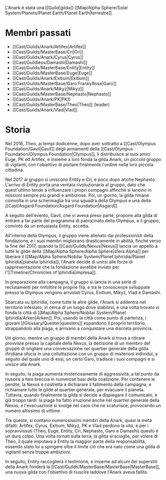 L'Anark è stata una [[Guild|gilda]] [[Map/Alpha Sphere/Solar System/Planets/Planet Earth/Planet Earth|terrestre]].

# Membri passati

- [[Cast/Guilds/Anark/Artifex|Artifex]]
- [[Cast/Guilds/MasterBase/Cri|Cri]]
- [[Cast/Guilds/Anark/Cyrus|Cyrus]]
- [[Cast/Guildless/Damashi|Damashi]]
- [[Cast/Guilds/MasterBase/Entity|Entity]]
- [[Cast/Guilds/MasterBase/Euge|Euge]]
- [[Cast/Guilds/Anark/Exitium|Exitium]]
- [[Cast/Guilds/MasterBase/Garo FrankyRose|Garo]]
- [[Cast/Guilds/Anark/Mikyz|Mikyz]]
- [[Cast/Guilds/MasterBase/Nephasto|Nephasto]]
- [[Cast/Guilds/Anark/PK|PK]]
- [[Cast/Guilds/MasterBase/Theo|Theo]] (leader)
- [[Cast/Guilds/Anark/Vlad|Vlad]]

# Storia

Nel 2016, Theo, ai tempi dodicenne, dopo aver sottratto a [[Cast/Olympus Foundation/Gavil|Gavil]] degli armamenti della [[Cast/Olympus Foundation/Olympus Foundation|Olympus]], li distribuisce ai suoi amici Euge, PK ed Artifex, e insieme a loro fonda la gilda Anark, un piccolo gruppo di vigilanti, con l'obiettivo di portare finalmente l'ordine nella loro piccola cittadina.

Nel 2017 al gruppo si uniscono Entity e Cri, e poco dopo anche Nephasto. L'arrivo di Entity porta una ventata rivoluzionaria al gruppo, dato che quest'ultimo tende a influenzare i propri compagni affinché si lancino in missioni sempre più grandi e ambiziose. Poi, un giorno, la gilda rimane coinvolta in una schermaglia tra una squadra della Olympus e una della [[Cast/Asgard Foundation/Asgard Foundation|Asgard]].

A seguito dell'evento, Gavil, che vi aveva preso parte, propone alla gilda di entrare a far parte del programma di patrocinato della Olympus, e il gruppo, convinto da un entusiasta Entity, accetta.

All'interno della Olympus, il gruppo viene allenato dai professionisti della fondazione, e i suoi membri migliorano drasticamente in abilità, finché verso la fine del 2017, quando la [[Cast/Guilds/Nexus|Nexus]] lancia un appello a tutte le gilde della [[Map/Alpha Sphere/Alpha Sphere|sfera Alpha]] per liberare il [[Map/Alpha Sphere/Nobilar System/Planet Iphiridia/Planet Iphiridia|pianeta Iphiridia]], l'Anark decide di unirsi alle forze di rappresentazione che la fondazione avrebbe inviato per l'[[Timeline/Chronicles of Iphiridia|impresa]].

In preparazione alla campagna, il gruppo si lancia in una serie di reclutamenti per rinfoltire le proprie fila, e tra le conoscenze sviluppate presso la Olympus vengono arruolati Cyrus, Exitium, Mikyz, Vlad e Damashi.

Sbarcata su Iphiridia, come tutte le altre gilde, l'Anark si addentra nel territorio infestato, in cerca di un luogo dove stabilirsi, e una volta trovato vi fonda la città di [[Map/Alpha Sphere/Nobilar System/Planet Iphiridia/Arken|Arken]]. Poi, usando la città come punto di partenza, i giovani [[Glossary/Quester|questers]] espandono il proprio territorio, strappandolo alla piaga, e arrivano a conquistare una discreta provincia.

Un giorno, mentre un gruppo di membri della Anark si trova a ritirare provviste presso la capitale della Nexus, la decisione di un membro del gruppo di origliare una conversazione nel quartier generale della gilda ifiridiana sfocia in una colluttazione con un gruppo di misteriosi individui, a seguito del quale uno di essi, un certo Garo, tradisce i suoi compagni e si unisce alla Anark.

In seguito, la piaga aumenta misteriosamente di aggressività, a tal punto da riuscire a fare breccia in numerose basi della coalizione. Per contenere le perdite, la Nexus è costretta a dichiarare il fallimento della campagna, e richiamare tutte le gilde al quartier generale, per evacuare il pianeta.
Tuttavia, quando finalmente la gilda si decide a dispiegare il comunicato, è già troppo tardi: la piaga ha fatto irruzione anche nel quartier generale della Nexus, e l'evacuazione si svolge nel caos che ne scaturisce, provocando un numero altissimo di vittime.

Tra queste, si contano numerosissimi membri della Anark, quasi la metà difatti: Artifex, Cyrus, Exitium, Mikyz, PK e Vlad perdono la vita, e per i sopravvissuti (Theo, Euge, Entity, Cri, Nephasto, Garo e Damashi) questo è un duro colpo. Una volta tornati sulla terra, la gilda si scioglie, per volere di Theo, il quale imputava a Entity la maggior parte della responsabilità, essendo stato lui a spingere oltre il limite ciò che era nato come una gilda di vigilanti senza troppe ambizioni.

In seguito, Entity raccoglierà il testimone, e insieme ad alcuni dei superstiti della Anark fonderà la [[Cast/Guilds/MasterBase/MasterBase|MasterBase]], una nuova gilda con l'obiettivo di riuscire laddove l'Anark aveva fallito.